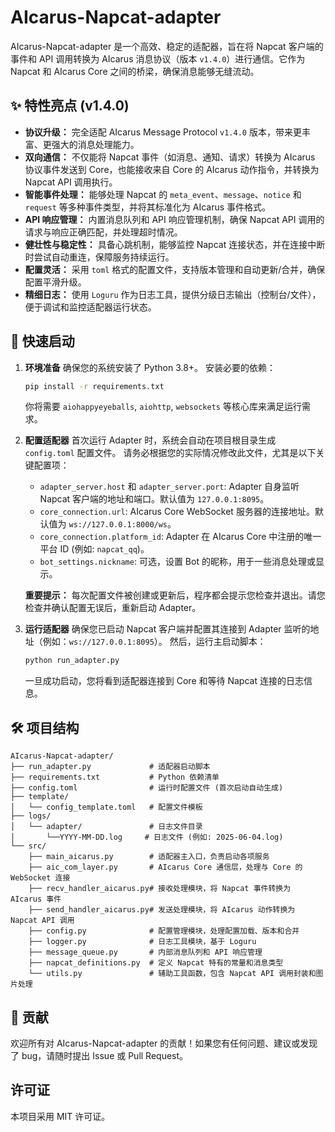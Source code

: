 # AIcarus-Napcat-adapter
AIcarus-Napcat-adapter 是一个高效、稳定的适配器，旨在将 Napcat 客户端的事件和 API 调用转换为 AIcarus 消息协议（版本 `v1.4.0`）进行通信。它作为 Napcat 和 AIcarus Core 之间的桥梁，确保消息能够无缝流动。

## ✨ 特性亮点 (v1.4.0)
* **协议升级：** 完全适配 AIcarus Message Protocol `v1.4.0` 版本，带来更丰富、更强大的消息处理能力。
* **双向通信：** 不仅能将 Napcat 事件（如消息、通知、请求）转换为 AIcarus 协议事件发送到 Core，也能接收来自 Core 的 AIcarus 动作指令，并转换为 Napcat API 调用执行。
* **智能事件处理：** 能够处理 Napcat 的 `meta_event`、`message`、`notice` 和 `request` 等多种事件类型，并将其标准化为 AIcarus 事件格式。
* **API 响应管理：** 内置消息队列和 API 响应管理机制，确保 Napcat API 调用的请求与响应正确匹配，并处理超时情况。
* **健壮性与稳定性：** 具备心跳机制，能够监控 Napcat 连接状态，并在连接中断时尝试自动重连，保障服务持续运行。
* **配置灵活：** 采用 `toml` 格式的配置文件，支持版本管理和自动更新/合并，确保配置平滑升级。
* **精细日志：** 使用 `Loguru` 作为日志工具，提供分级日志输出（控制台/文件），便于调试和监控适配器运行状态。

## 🚀 快速启动

1.  **环境准备**
    确保您的系统安装了 Python 3.8+。
    安装必要的依赖：
    ```bash
    pip install -r requirements.txt
    ```
    你将需要 `aiohappyeyeballs`, `aiohttp`, `websockets` 等核心库来满足运行需求。

2.  **配置适配器**
    首次运行 Adapter 时，系统会自动在项目根目录生成 `config.toml` 配置文件。
    请务必根据您的实际情况修改此文件，尤其是以下关键配置项：
    * `adapter_server.host` 和 `adapter_server.port`: Adapter 自身监听 Napcat 客户端的地址和端口。默认值为 `127.0.0.1:8095`。
    * `core_connection.url`: AIcarus Core WebSocket 服务器的连接地址。默认值为 `ws://127.0.0.1:8000/ws`。
    * `core_connection.platform_id`: Adapter 在 AIcarus Core 中注册的唯一平台 ID (例如: `napcat_qq`)。
    * `bot_settings.nickname`: 可选，设置 Bot 的昵称，用于一些消息处理或显示。

    **重要提示：** 每次配置文件被创建或更新后，程序都会提示您检查并退出。请您检查并确认配置无误后，重新启动 Adapter。

3.  **运行适配器**
    确保您已启动 Napcat 客户端并配置其连接到 Adapter 监听的地址（例如：`ws://127.0.0.1:8095`）。
    然后，运行主启动脚本：
    ```bash
    python run_adapter.py
    ```
    一旦成功启动，您将看到适配器连接到 Core 和等待 Napcat 连接的日志信息。

## 🛠️ 项目结构

```
AIcarus-Napcat-adapter/
├── run_adapter.py             # 适配器启动脚本
├── requirements.txt           # Python 依赖清单
├── config.toml                # 运行时配置文件 (首次启动自动生成)
├── template/
│   └── config_template.toml   # 配置文件模板
├── logs/
│   └── adapter/               # 日志文件目录
│       └──YYYY-MM-DD.log     # 日志文件 (例如: 2025-06-04.log)
└── src/
    ├── main_aicarus.py        # 适配器主入口，负责启动各项服务
    ├── aic_com_layer.py       # AIcarus Core 通信层，处理与 Core 的 WebSocket 连接
    ├── recv_handler_aicarus.py# 接收处理模块，将 Napcat 事件转换为 AIcarus 事件
    ├── send_handler_aicarus.py# 发送处理模块，将 AIcarus 动作转换为 Napcat API 调用
    ├── config.py              # 配置管理模块，处理配置加载、版本和合并
    ├── logger.py              # 日志工具模块，基于 Loguru
    ├── message_queue.py       # 内部消息队列和 API 响应管理
    ├── napcat_definitions.py  # 定义 Napcat 特有的常量和消息类型
    └── utils.py               # 辅助工具函数，包含 Napcat API 调用封装和图片处理

```

## 🤝 贡献
欢迎所有对 AIcarus-Napcat-adapter 的贡献！如果您有任何问题、建议或发现了 bug，请随时提出 Issue 或 Pull Request。

## 许可证
本项目采用 MIT 许可证。